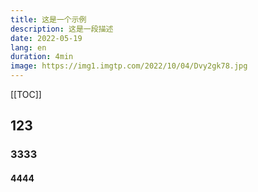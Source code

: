 ```yaml
---
title: 这是一个示例
description: 这是一段描述
date: 2022-05-19
lang: en
duration: 4min
image: https://img1.imgtp.com/2022/10/04/Dvy2gk78.jpg
---
```


[[TOC]]

<Avatar/>

## 123
### 3333
#### 4444
